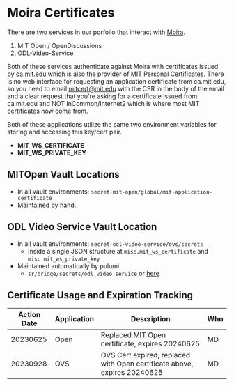 # Moira Certificates

There are two services in our porfolio that interact with [Moira](https://ist.mit.edu/email-lists).

1. MIT Open / OpenDiscussions
2. ODL-Video-Service

Both of these services authenticate against Moira with certificates issued by [ca.mit.edu](https://ca.mit.edu/ca/) which is also the provider of MIT Personal Certificates. There is no web interface for requesting an application certificate from ca.mit.edu, so you need to email mitcert@mit.edu with the CSR in the body of the email and a clear request that you're asking for a certificate issued from ca.mit.edu and NOT InCommon/Internet2 which is where most MIT certificates now come from.

Both of these applications utilize the same two environment variables for storing and accessing this key/cert pair.

- **MIT_WS_CERTIFICATE**
- **MIT_WS_PRIVATE_KEY**

## MITOpen Vault Locations

- In all vault environments: `secret-mit-open/global/mit-application-certificate`
- Maintained by hand.

## ODL Video Service Vault Location

- In all vault environments: `secret-odl-video-service/ovs/secrets`
  - Inside a single JSON structure at `misc.mit_ws_certificate` and `misc.mit_ws_private_key`
- Maintained automatically by pulumi.
  - `sr/bridge/secrets/odl_video_service` or [here](https://github.com/mitodl/ol-infrastructure/tree/main/src/bridge/secrets/odl_video_service)

## Certificate Usage and Expiration Tracking

| Action Date | Application | Description | Who |
|-------------|-------------|-------------|-----|
| 20230625    | Open        | Replaced MIT Open certificate, expires 20240625 | MD |
| 20230928    | OVS         | OVS Cert expired, replaced with Open certificate above, expires 20240625 | MD |
